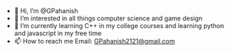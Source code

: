 - 👋 Hi, I’m @GPahanish
- 👀 I’m interested in all things computer science and game design
- 🌱 I’m currently learning C++ in my college courses and learning python and javascript in my free time
- 📫 How to reach me Email: GPahanish2121@gmail.com 

<!---
GPahanish/GPahanish is a ✨ special ✨ repository because its `README.md` (this file) appears on your GitHub profile.
You can click the Preview link to take a look at your changes.
--->
